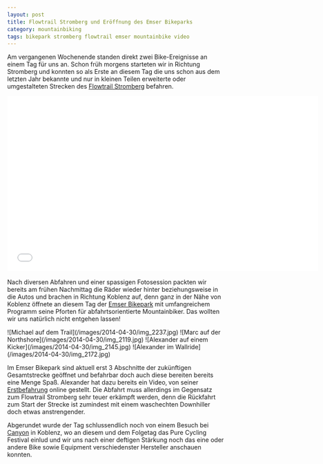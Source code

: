 ```yaml
---
layout: post
title: Flowtrail Stromberg und Eröffnung des Emser Bikeparks
category: mountainbiking
tags: bikepark stromberg flowtrail emser mountainbike video
---
```


Am vergangenen Wochenende standen direkt zwei Bike-Ereignisse an einem Tag für uns an. Schon früh morgens starteten wir in Richtung Stromberg und konnten so als Erste an diesem Tag die uns schon aus dem letzten Jahr bekannte und nur in kleinen Teilen erweiterte oder umgestalteten Strecken des [Flowtrail Stromberg](http://www.flowtrail-stromberg.de/) befahren.

<div class="elastic-iframe"><iframe src="//player.vimeo.com/video/93423943?portrait=0&amp;color=f2b33d" width="720" height="405" frameborder="0" webkitallowfullscreen mozallowfullscreen allowfullscreen></iframe></div>

Nach diversen Abfahren und einer spassigen Fotosession packten wir bereits am frühen Nachmittag die Räder wieder hinter beziehungsweise in die Autos und brachen in Richtung Koblenz auf, denn ganz in der Nähe von Koblenz öffnete an diesem Tag der [Emser Bikepark](http://www.emser-bikepark.de/) mit umfangreichem Programm seine Pforten für abfahrtsorientierte Mountainbiker. Das wollten wir uns natürlich nicht entgehen lassen!

<div class="gallery" markdown="1">
 ![Michael auf dem Trail](/images/2014-04-30/img_2237.jpg)
 ![Marc auf der Northshore](/images/2014-04-30/img_2119.jpg)
 ![Alexander auf einem Kicker](/images/2014-04-30/img_2145.jpg)
 ![Alexander im Wallride](/images/2014-04-30/img_2172.jpg)
</div>

Im Emser Bikepark sind aktuell erst 3 Abschnitte der zukünftigen Gesamtstrecke geöffnet und befahrbar doch auch diese bereiten bereits eine Menge Spaß. Alexander hat dazu bereits ein Video‚ von seiner [Erstbefahrung](https://www.youtube.com/watch?v=vYTxdy83QoI) online gestellt. Die Abfahrt muss allerdings im Gegensatz zum Flowtrail Stromberg sehr teuer erkämpft werden, denn die Rückfahrt zum Start der Strecke ist zumindest mit einem waschechten Downhiller doch etwas anstrengender.

Abgerundet wurde der Tag schlussendlich noch von einem Besuch bei [Canyon](http://www.canyon.com/) in Koblenz, wo an diesem und dem Folgetag das Pure Cycling Festival einlud und wir uns nach einer deftigen Stärkung noch das eine oder andere Bike sowie Equipment verschiedenster Hersteller anschauen konnten.
